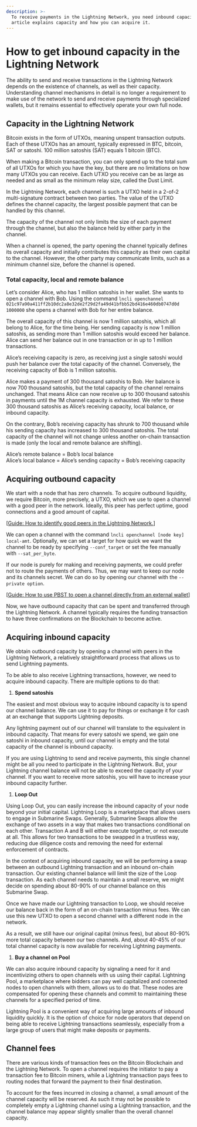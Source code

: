 ```yaml
---
description: >-
  To receive payments in the Lightning Network, you need inbound capacity. This
  article explains capacity and how you can acquire it.
---
```


# How to get inbound capacity in the Lightning Network

The ability to send and receive transactions in the Lightning Network depends on the existence of channels, as well as their capacity. Understanding channel mechanisms in detail is no longer a requirement to make use of the network to send and receive payments through specialized wallets, but it remains essential to effectively operate your own full node.

## Capacity in the Lightning Network

Bitcoin exists in the form of UTXOs, meaning unspent transaction outputs. Each of these UTXOs has an amount, typically expressed in BTC, bitcoin, SAT or satoshi. 100 million satoshis \(SAT\) equals 1 bitcoin \(BTC\).

When making a Bitcoin transaction, you can only spend up to the total sum of all UTXOs for which you have the key, but there are no limitations on how many UTXOs you can receive. Each UTXO you receive can be as large as needed and as small as the minimum relay size, called the Dust Limit.

In the Lightning Network, each channel is such a UTXO held in a 2-of-2 multi-signature contract between two parties. The value of the UTXO defines the channel capacity, the largest possible payment that can be handled by this channel.

The capacity of the channel not only limits the size of each payment through the channel, but also the balance held by either party in the channel.

When a channel is opened, the party opening the channel typically defines its overall capacity and initially contributes this capacity as their own capital to the channel. However, the other party may communicate limits, such as a minimum channel size, before the channel is opened.

### Total capacity, local and remote balance

Let’s consider Alice, who has 1 million satoshis in her wallet. She wants to open a channel with Bob. Using the command `lncli openchannel 021c97a90a411ff2b10dc2a8e32de2f29d2fa49d41bfbb52bd416e460db0747d0d 1000000` she opens a channel with Bob for her entire balance.

The overall capacity of this channel is now 1 million satoshis, which all belong to Alice, for the time being. Her sending capacity is now 1 million satoshis, as sending more than 1 million satoshis would exceed her balance. Alice can send her balance out in one transaction or in up to 1 million transactions.

Alice’s receiving capacity is zero, as receiving just a single satoshi would push her balance over the total capacity of the channel. Conversely, the receiving capacity of Bob is 1 million satoshis.

Alice makes a payment of 300 thousand satoshis to Bob. Her balance is now 700 thousand satoshis, but the total capacity of the channel remains unchanged. That means Alice can now receive up to 300 thousand satoshis in payments until the 1M channel capacity is exhausted. We refer to these 300 thousand satoshis as Alice’s receiving capacity, local balance, or inbound capacity.

On the contrary, Bob’s receiving capacity has shrunk to 700 thousand while his sending capacity has increased to 300 thousand satoshis. The total capacity of the channel will not change unless another on-chain transaction is made \(only the local and remote balance are shifting\).

Alice’s remote balance = Bob’s local balance  
Alice’s local balance = Alice’s sending capacity = Bob’s receiving capacity

## Acquiring outbound capacity

We start with a node that has zero channels. To acquire outbound liquidity, we require Bitcoin, more precisely, a UTXO, which we use to open a channel with a good peer in the network. Ideally, this peer has perfect uptime, good connections and a good amount of capital.

\[[Guide: How to identify good peers in the Lightning Network.](../routing/identify-good-peers.md)\]

We can open a channel with the command `lncli openchannel [node key] local-amt`. Optionally, we can set a target for how quick we want the channel to be ready by specifying `--conf_target` or set the fee manually with `--sat_per_byte`.

If our node is purely for making and receiving payments, we could prefer not to route the payments of others. Thus, we may want to keep our node and its channels secret. We can do so by opening our channel with the `--private option`.

\[[Guide: How to use PBST to open a channel directly from an external wallet](../../lightning-network-tools/lnd/psbt.md)\]

Now, we have outbound capacity that can be spent and transferred through the Lightning Network. A channel typically requires the funding transaction to have three confirmations on the Blockchain to become active.

## Acquiring inbound capacity

We obtain outbound capacity by opening a channel with peers in the Lightning Network, a relatively straightforward process that allows us to send Lightning payments.

To be able to also receive Lightning transactions, however, we need to acquire inbound capacity. There are multiple options to do that:

1. **Spend satoshis**

The easiest and most obvious way to acquire inbound capacity is to spend our channel balance. We can use it to pay for things or exchange it for cash at an exchange that supports Lightning deposits.

Any lightning payment out of our channel will translate to the equivalent in inbound capacity. That means for every satoshi we spend, we gain one satoshi in inbound capacity, until our channel is empty and the total capacity of the channel is inbound capacity.

If you are using Lightning to send and receive payments, this single channel might be all you need to participate in the Lightning Network. But, your Lightning channel balance will not be able to exceed the capacity of your channel. If you want to receive more satoshis, you will have to increase your inbound capacity further.

1. **Loop Out**

Using Loop Out, you can easily increase the inbound capacity of your node beyond your initial capital. Lightning Loop is a marketplace that allows users to engage in Submarine Swaps. Generally, Submarine Swaps allow the exchange of two assets in a way that makes two transactions conditional on each other. Transaction A and B will either execute together, or not execute at all. This allows for two transactions to be swapped in a trustless way, reducing due diligence costs and removing the need for external enforcement of contracts.

In the context of acquiring inbound capacity, we will be performing a swap between an outbound Lightning transaction and an inbound on-chain transaction. Our existing channel balance will limit the size of the Loop transaction. As each channel needs to maintain a small reserve, we might decide on spending about 80-90% of our channel balance on this Submarine Swap.

Once we have made our Lightning transaction to Loop, we should receive our balance back in the form of an on-chain transaction minus fees. We can use this new UTXO to open a second channel with a different node in the network.

As a result, we still have our original capital \(minus fees\), but about 80-90% more total capacity between our two channels. And, about 40-45% of our total channel capacity is now available for receiving Lightning payments.

1. **Buy a channel on Pool**

We can also acquire inbound capacity by signaling a need for it and incentivizing others to open channels with us using their capital. Lightning Pool, a marketplace where bidders can pay well capitalized and connected nodes to open channels with them, allows us to do that. These nodes are compensated for opening these channels and commit to maintaining these channels for a specified period of time.

Lightning Pool is a convenient way of acquiring large amounts of inbound liquidity quickly. It is the option of choice for node operators that depend on being able to receive Lightning transactions seamlessly, especially from a large group of users that might make deposits or payments.

## Channel fees

There are various kinds of transaction fees on the Bitcoin Blockchain and the Lightning Network. To open a channel requires the initiator to pay a transaction fee to Bitcoin miners, while a Lightning transaction pays fees to routing nodes that forward the payment to their final destination.

To account for the fees incurred in closing a channel, a small amount of the channel capacity will be reserved. As such it may not be possible to completely empty a Lightning channel using a Lightning transaction, and the channel balance may appear slightly smaller than the overall channel capacity.

